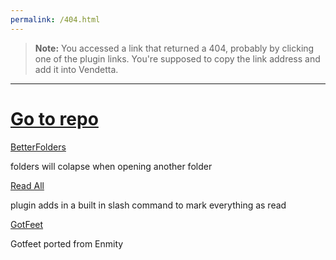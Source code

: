 ```yaml
---
permalink: /404.html
---
```

> **Note:** You accessed a link that returned a 404, probably by clicking one of the plugin links. You're supposed to copy the link address and add it into Vendetta.

---

# [Go to repo](https://github.com/drcatt0/vdplugins)

[BetterFolders](https://drcatt0.github.io/vdplugins/BetterFolders/)

folders will colapse when opening another folder

[Read All](https://drcatt0.github.io/vdplugins/ReadAll/)

plugin adds in a built in slash command to mark everything as read

[GotFeet](https://drcatt0.github.io/vdplugins/GotFeet/)

Gotfeet ported from Enmity

